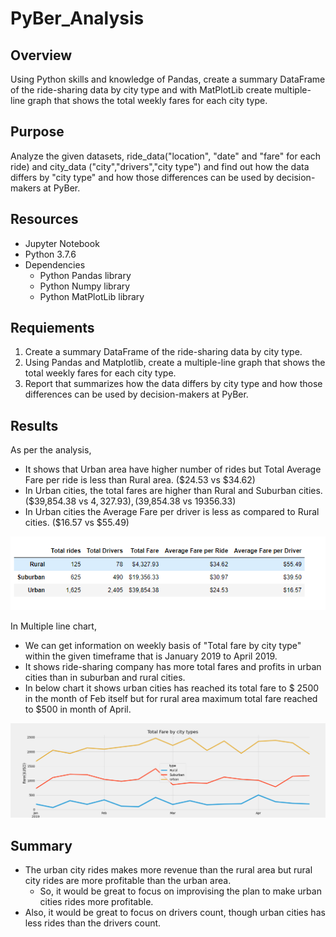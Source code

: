 # PyBer_Analysis

## Overview
Using Python skills and knowledge of Pandas, create a summary DataFrame of the ride-sharing data by city type and with MatPlotLib create multiple-line graph that shows the total weekly fares for each city type. 

## Purpose
Analyze the given datasets, ride_data("location", "date" and "fare" for each ride) and city_data ("city","drivers","city type") and find out how the data differs by "city type" and how those differences can be used by decision-makers at PyBer.

## Resources
  - Jupyter Notebook
  - Python 3.7.6
  - Dependencies
      - Python Pandas library
      - Python Numpy library
      - Python MatPlotLib library

## Requiements

1. Create a summary DataFrame of the ride-sharing data by city type. 
2. Using Pandas and Matplotlib, create a multiple-line graph that shows the total weekly fares for each city type.
3. Report that summarizes how the data differs by city type and how those differences can be used by decision-makers at PyBer.

## Results
<p>

As per the analysis,
- It shows that Urban area have higher number of rides but Total Average Fare per ride is less than Rural area. ($24.53 vs $34.62)
- In Urban cities, the total fares are higher than Rural and Suburban cities. ($39,854.38 vs $4,327.93) ,($39,854.38 vs 19356.33)
- In Urban cities the Average Fare per driver is less as compared to Rural cities. ($16.57 vs $55.49)


</P>


  <p><img src="Resources/PyBer_summary_df.png", width=700>
    </p>
  
  
  
In Multiple line chart,
 - We can get information on weekly basis of "Total fare by city type" within the given timeframe that is January 2019 to April 2019.
 - It shows ride-sharing company has more total fares and profits in urban cities than in suburban and rural cities.
 - In below chart it shows urban cities has reached its  total fare to $ 2500 in the month of Feb itself but for rural area maximum total fare reached to $500 in month of April. 



<p><img src="Analysis/PyBer_fare_summary.png", width=1000>
    </p>  


## Summary

- The urban city rides makes more revenue than the rural area but rural city rides are more profitable than the urban area.
  - So, it would be great to focus on improvising the plan to make urban cities rides more profitable.
- Also, it would be great to focus on drivers count, though urban cities has less rides than the drivers count. 

 
